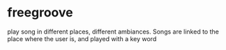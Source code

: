 # freegroove
play song in different places, different ambiances. Songs are linked to the place where the user is, and played with a key word
